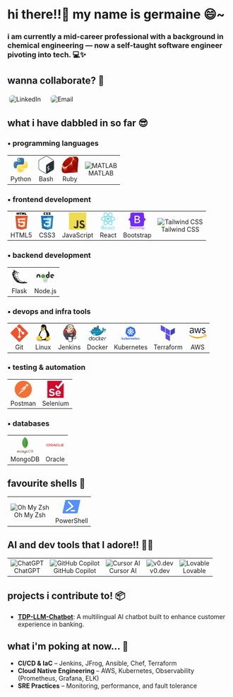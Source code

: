 <h1 align="left">hi there!!👋 my name is germaine 😄~</h1>
<h3 align="left">i am currently a mid-career professional with a background in chemical engineering — now a self-taught software engineer pivoting into tech. 💻✨</h3>

<h2>wanna collaborate? 📧 </h2>
<p align="left">
  <a href="https://www.linkedin.com/in/germaineluah" target="_blank" style="text-decoration: none;">
    <span style="display: inline-block; padding: 3px; border: 1px solid white; border-radius: 8px;">
      <img src="https://img.shields.io/badge/LinkedIn-Connect-blue?style=flat&logo=linkedin&logoColor=white&color=0A66C2&labelColor=0A66C2"
           alt="LinkedIn"
           style="border-radius: 6px;" />
    </span>
  </a>
  
  <a href="mailto:germainelry@gmail.com" target="_blank" style="text-decoration: none; margin-left: 10px;">
    <span style="display: inline-block; padding: 3px; border: 1px solid white; border-radius: 8px;">
      <img src="https://img.shields.io/badge/Email-Contact-red?style=flat&logo=gmail&logoColor=white&color=D14836&labelColor=D14836"
           alt="Email"
           style="border-radius: 6px;" />
    </span>
  </a>
</p>

<h2>what i have dabbled in so far 😎</h2>

<h3>• programming languages</h3>
<table>
  <tr>
    <td align="center">
      <img src="https://raw.githubusercontent.com/devicons/devicon/master/icons/python/python-original.svg" width="40" alt="Python"/><br/>
      Python
    </td>
    <td align="center">
      <img src="https://raw.githubusercontent.com/devicons/devicon/master/icons/bash/bash-original.svg" width="40" alt="Bash"/><br/>
      Bash
    </td>
    <td align="center">
      <img src="https://raw.githubusercontent.com/devicons/devicon/master/icons/ruby/ruby-original.svg" width="40" alt="Ruby"/><br/>
      Ruby
    </td>
    <td align="center">
      <img src="https://upload.wikimedia.org/wikipedia/commons/2/21/Matlab_Logo.png" width="40" height="40" alt="MATLAB"/><br/>
      MATLAB
    </td>
  </tr>
</table>

<h3>• frontend development</h3>
<table>
  <tr>
    <td align="center">
      <img src="https://raw.githubusercontent.com/devicons/devicon/master/icons/html5/html5-original-wordmark.svg" width="40" alt="HTML5"/><br/>
      HTML5
    </td>
    <td align="center">
      <img src="https://raw.githubusercontent.com/devicons/devicon/master/icons/css3/css3-original-wordmark.svg" width="40" alt="CSS3"/><br/>
      CSS3
    </td>
    <td align="center">
      <img src="https://raw.githubusercontent.com/devicons/devicon/master/icons/javascript/javascript-original.svg" width="40" alt="JavaScript"/><br/>
      JavaScript
    </td>
    <td align="center">
      <img src="https://raw.githubusercontent.com/devicons/devicon/master/icons/react/react-original-wordmark.svg" width="40" alt="React"/><br/>
      React
    </td>
    <td align="center">
      <img src="https://raw.githubusercontent.com/devicons/devicon/master/icons/bootstrap/bootstrap-plain-wordmark.svg" width="40" alt="Bootstrap"/><br/>
      Bootstrap
    </td>
    <td align="center">
      <img src="https://cdn.jsdelivr.net/gh/devicons/devicon/icons/tailwindcss/tailwindcss-original.svg" width="40" alt="Tailwind CSS"/><br/>
      Tailwind CSS
    </td>
  </tr>
</table>

<h3>• backend development</h3>
<table>
  <tr>
    <td align="center">
      <img src="https://raw.githubusercontent.com/devicons/devicon/master/icons/flask/flask-original.svg" width="40" alt="Flask"/><br/>
      Flask
    </td>
    <td align="center">
      <img src="https://raw.githubusercontent.com/devicons/devicon/master/icons/nodejs/nodejs-original-wordmark.svg" width="40" alt="Node.js"/><br/>
      Node.js
    </td>
  </tr>
</table>

<h3>• devops and infra tools</h3>
<table>
  <tr>
    <td align="center">
      <img src="https://raw.githubusercontent.com/devicons/devicon/master/icons/git/git-original.svg" width="40" alt="Git"/><br/>
      Git
    </td>
    <td align="center">
      <img src="https://raw.githubusercontent.com/devicons/devicon/master/icons/linux/linux-original.svg" width="40" alt="Linux"/><br/>
      Linux
    </td>
    <td align="center">
      <img src="https://raw.githubusercontent.com/devicons/devicon/master/icons/jenkins/jenkins-original.svg" width="40" alt="Jenkins"/><br/>
      Jenkins
    </td>
    <td align="center">
      <img src="https://raw.githubusercontent.com/devicons/devicon/master/icons/docker/docker-original-wordmark.svg" width="40" alt="Docker"/><br/>
      Docker
    </td>
    <td align="center">
      <img src="https://raw.githubusercontent.com/devicons/devicon/master/icons/kubernetes/kubernetes-plain-wordmark.svg" width="40" alt="Kubernetes"/><br/>
      Kubernetes
    </td>
    <td align="center">
      <img src="https://raw.githubusercontent.com/devicons/devicon/master/icons/terraform/terraform-original.svg" width="40" alt="Terraform"/><br/>
      Terraform
    </td>
    <td align="center">
      <img src="https://raw.githubusercontent.com/devicons/devicon/master/icons/amazonwebservices/amazonwebservices-original-wordmark.svg" width="40" alt="AWS"/><br/>
      AWS
    </td>
  </tr>
</table>

<h3>• testing & automation</h3>
<table>
  <tr>
    <td align="center">
      <img src="https://raw.githubusercontent.com/devicons/devicon/master/icons/postman/postman-original.svg" width="40" alt="Postman"/><br/>
      Postman
    </td>
    <td align="center">
      <img src="https://raw.githubusercontent.com/devicons/devicon/master/icons/selenium/selenium-original.svg" width="40" alt="Selenium"/><br/>
      Selenium
    </td>
  </tr>
</table>

<h3>• databases</h3>
<table>
  <tr>
    <td align="center">
      <img src="https://raw.githubusercontent.com/devicons/devicon/master/icons/mongodb/mongodb-original-wordmark.svg" width="40" alt="MongoDB"/><br/>
      MongoDB
    </td>
    <td align="center">
      <img src="https://raw.githubusercontent.com/devicons/devicon/master/icons/oracle/oracle-original.svg" width="40" alt="Oracle"/><br/>
      Oracle
    </td>
  </tr>
</table>

<h2>favourite shells 🐚</h2>
<table>
    <td align="center">
      <img src="https://icon.icepanel.io/Technology/png-shadow-512/Oh-my-zsh.png" width="40" alt="Oh My Zsh"/><br/>
      Oh My Zsh
    </td>
    <td align="center">
      <img src="https://raw.githubusercontent.com/devicons/devicon/master/icons/powershell/powershell-original.svg" width="40" alt="PowerShell"/><br/>
      PowerShell
    </td>
</table>

<h2>AI and dev tools that I adore!! 🫶🏻</h2>
<table>
  <tr>
    <td align="center">
      <img src="https://upload.wikimedia.org/wikipedia/commons/thumb/e/ef/ChatGPT-Logo.svg/640px-ChatGPT-Logo.svg.png" width="40" alt="ChatGPT"/><br/>
      ChatGPT
    </td>
    <td align="center">
      <img src="https://uxwing.com/wp-content/themes/uxwing/download/brands-and-social-media/github-copilot-icon.png" width="40" alt="GitHub Copilot"/><br/>
      GitHub Copilot
    </td>
    <td align="center">
      <img src="https://static.cdnlogo.com/logos/c/23/cursor.svg" width="40" alt="Cursor AI"/><br/>
      Cursor AI
    </td>
    <td align="center">
      <img src="https://registry.npmmirror.com/@lobehub/icons-static-png/latest/files/dark/v0.png" width="40" alt="v0.dev"/><br/>
      v0.dev
    </td>
    <td align="center">
      <img src="https://lovable.dev/img/logo/lovable-icon-bg-light.png" width="40" alt="Lovable"/><br/>
      Lovable
    </td>
  </tr>
</table>

<h2>projects i contribute to! 📦</h2>
<ul>
  <li><a href="https://github.com/KevinTan1203/TDP-LLM-Chatbot.git"><strong>TDP-LLM-Chatbot</strong></a>: A multilingual AI chatbot built to enhance customer experience in banking.</li>
</ul>

<h2>what i'm poking at now... 🌱</h2>
<ul>
  <li><strong>CI/CD & IaC</strong> – Jenkins, JFrog, Ansible, Chef, Terraform</li>
  <li><strong>Cloud Native Engineering</strong> – AWS, Kubernetes, Observability (Prometheus, Grafana, ELK)</li>
  <li><strong>SRE Practices</strong> – Monitoring, performance, and fault tolerance</li>
</ul>
